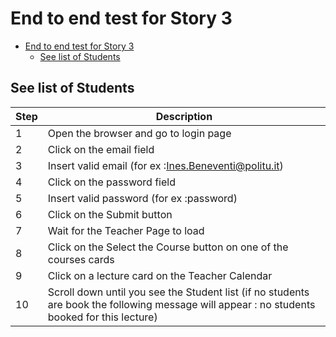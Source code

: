 # End to end test for Story 3

- [End to end test for Story 3](#end-to-end-test-for-story-3)
  - [See list of Students](#see-list-of-students)

## See list of Students

| Step | Description |
|------|-------------|
|   1  |   Open the browser and go to login page |
|   2  |   Click on the email field  |
|   3  |   Insert valid email (for ex :Ines.Beneventi@politu.it)  |
|   4  |   Click on the password field  |
|   5  |   Insert valid password (for ex :password)  |
|   6  |   Click on the Submit button |
|   7  |   Wait for the Teacher Page to load |
|   8  |   Click on the Select the Course button on one of the courses cards |
|   9  |   Click on a lecture card on the Teacher Calendar|
|   10 |   Scroll down until you see the Student list (if no students are book the following message will appear : no students booked for this lecture) |
